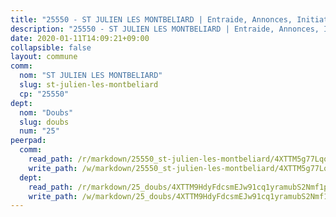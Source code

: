 ```yaml
---
title: "25550 - ST JULIEN LES MONTBELIARD | Entraide, Annonces, Initiatives"
description: "25550 - ST JULIEN LES MONTBELIARD | Entraide, Annonces, Initiatives"
date: 2020-01-11T14:09:21+09:00
collapsible: false
layout: commune
comm:
  nom: "ST JULIEN LES MONTBELIARD"
  slug: st-julien-les-montbeliard
  cp: "25550"
dept:
  nom: "Doubs"
  slug: doubs
  num: "25"
peerpad:
  comm:
    read_path: /r/markdown/25550_st-julien-les-montbeliard/4XTTM5g77LqoxRQGwAdodWmP9iopKCr8Yrc6pXDYNALVSZue7
    write_path: /w/markdown/25550_st-julien-les-montbeliard/4XTTM5g77LqoxRQGwAdodWmP9iopKCr8Yrc6pXDYNALVSZue7-K3TgUhCmN1SJjYcbkUS9BT3x9xGNwd9N1tcSiHuGo35Yn9sRGjks56MXx3npT2VzKbQyaNRPYUVeVHJe92MpdLCea1XCA34ft7fEnPNUwcBzCozARmfhrpHa9MfHPCfU7shCnZL3
  dept:
    read_path: /r/markdown/25_doubs/4XTTM9HdyFdcsmEJw91cq1yramubS2Nmf1ps2s84xcMxY74Zv
    write_path: /w/markdown/25_doubs/4XTTM9HdyFdcsmEJw91cq1yramubS2Nmf1ps2s84xcMxY74Zv-K3TgURza6A4QY75MscA2g52nUX9tjMQaHW9mgBSgyRKNNp3M6gkaXA9iDDtpbSx22mTSZbQLYS1izbwsznz8e9u5BERCmGKxZ379xV2nAaDe1bGyxrjytc7G1EcbGtknRFYQ1Lxp
---
```


